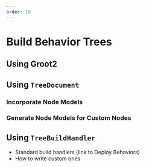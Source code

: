 ```yaml
---
order: 10
---
```

# Build Behavior Trees

## Using Groot2

## Using `TreeDocument`

### Incorporate Node Models

### Generate Node Models for Custom Nodes

## Using `TreeBuildHandler`

- Standard build handlers (link to Deploy Behaviors)
- How to write custom ones
